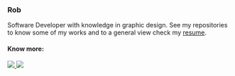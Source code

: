 <h3>Rob</h3>

<p>
  Software Developer with knowledge in graphic design. 
  See my repositories to know some of my works and to a general view 
  check my <a href="resume.pdf">resume</a>.
</p>

<h4>Know more:</h4>
<a href="https://www.linkedin.com/in/robson-m-gomes/" target="_blank">
  <img src="https://img.shields.io/badge/Linkedin-0A66C2?style=for-the-badge&logo=Linkedin&logoColor=white" />
</a>
<a href="http://lattes.cnpq.br/6506282888397064" target="_blank">
  <img src="https://img.shields.io/badge/Lattes-1F2D4A?style=for-the-badge" />
</a>
